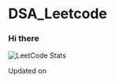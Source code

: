 # DSA_Leetcode
### Hi there 
![LeetCode Stats](https://leetcard.jacoblin.cool/kartiksharma___)


Updated on <!-- daily_update_placeholder -->
